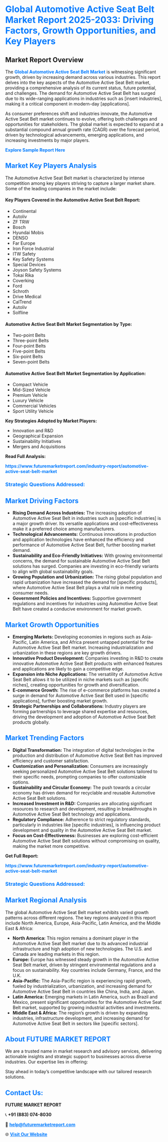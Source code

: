 <h1 style="color: #007BFF;">Global Automotive Active Seat Belt Market Report 2025-2033: Driving Factors, Growth Opportunities, and Key Players</h1>

<section id="overview">
<h2>Market Report Overview</h2>
<p>The <a href="https://www.futuremarketreport.com/industry-report/automotive-active-seat-belt-market" style="color: #007BFF; text-decoration: none;"><strong>Global Automotive Active Seat Belt Market</strong></a> is witnessing significant growth, driven by increasing demand across various industries. This report delves into the key aspects of the Automotive Active Seat Belt market, providing a comprehensive analysis of its current status, future potential, and challenges. The demand for Automotive Active Seat Belt has surged due to its wide-ranging applications in industries such as [insert industries], making it a critical component in modern-day [applications].</p>
<p>As consumer preferences shift and industries innovate, the Automotive Active Seat Belt market continues to evolve, offering both challenges and opportunities for stakeholders. The global market is expected to expand at a substantial compound annual growth rate (CAGR) over the forecast period, driven by technological advancements, emerging applications, and increasing investments by major players.</p>
</section>

<section id="overview">
<p><a href="https://www.futuremarketreport.com/request-sample/reportId=60524" style="color: #007BFF; text-decoration: none;"><strong>Explore Sample Report Here</strong></a></p>
</section>

<section id="key-players">
<h2 style="color: #007BFF;">Market Key Players Analysis</h2>
<p>The Automotive Active Seat Belt market is characterized by intense competition among key players striving to capture a larger market share. Some of the leading companies in the market include:</p>
<h4>Key Players Covered in the Automotive Active Seat Belt Report:</h4>
<ul><li>Continental</li><li>Autoliv</li><li>ZF TRW</li><li>Bosch</li><li>Hyundai Mobis</li><li>DENSO</li><li>Far Europe</li><li>Iron Force Industrial</li><li>ITW Safety</li><li>Key Safety Systems</li><li>Special Devices</li><li>Joyson Safety Systems</li><li>Tokai Rika</li><li>Coverking</li><li>Ford</li><li>Schroth</li><li>Drive Medical</li><li>CalTrend</li><li>Autoliv</li><li>Solfline</li></ul>
<h4>Automotive Active Seat Belt Market Segmentation by Type:</h4>
<ul><li>Two-point Belts</li><li>Three-point Belts</li><li>Four-point Belts</li><li>Five-point Belts</li><li>Six-point Belts</li><li>Seven-point Belts</li></ul>

<h4>Automotive Active Seat Belt Market Segmentation by Application:</h4>
<ul><li>Compact Vehicle</li><li>Mid-Sized Vehicle</li><li>Premium Vehicle</li><li>Luxury Vehicle</li><li>Commercial Vehicles</li><li>Sport Utility Vehicle</li></ul>
<p><strong>Key Strategies Adopted by Market Players:</strong></p>
<ul>
<li>Innovation and R&D</li>
<li>Geographical Expansion</li>
<li>Sustainability Initiatives</li>
<li>Mergers and Acquisitions</li>
</ul>
</section>

<section>
<p><strong>Read Full Analysis: </strong></p><a href="https://www.futuremarketreport.com/industry-report/automotive-active-seat-belt-market" style="color: #007BFF; text-decoration: none;"><strong>https://www.futuremarketreport.com/industry-report/automotive-active-seat-belt-market</strong></a>
<h3 style="color: #007BFF;">Strategic Questions Addressed:</h3>
</section>

<section id="driving-factors">
<h2 style="color: #007BFF;">Market Driving Factors</h2>
<ul>
<li><strong>Rising Demand Across Industries:</strong> The increasing adoption of Automotive Active Seat Belt in industries such as [specific industries] is a major growth driver. Its versatile applications and cost-effectiveness make it a preferred choice among manufacturers.</li>
<li><strong>Technological Advancements:</strong> Continuous innovations in production and application technologies have enhanced the efficiency and performance of Automotive Active Seat Belt, further boosting market demand.</li>
<li><strong>Sustainability and Eco-Friendly Initiatives:</strong> With growing environmental concerns, the demand for sustainable Automotive Active Seat Belt solutions has surged. Companies are investing in eco-friendly variants to align with global sustainability goals.</li>
<li><strong>Growing Population and Urbanization:</strong> The rising global population and rapid urbanization have increased the demand for [specific products], where Automotive Active Seat Belt plays a vital role in meeting consumer needs.</li>
<li><strong>Government Policies and Incentives:</strong> Supportive government regulations and incentives for industries using Automotive Active Seat Belt have created a conducive environment for market growth.</li>
</ul>
</section>

<section id="growth-opportunities">
<h2 style="color: #007BFF;">Market Growth Opportunities</h2>
<ul>
<li><strong>Emerging Markets:</strong> Developing economies in regions such as Asia-Pacific, Latin America, and Africa present untapped potential for the Automotive Active Seat Belt market. Increasing industrialization and urbanization in these regions are key growth drivers.</li>
<li><strong>Innovative Product Development:</strong> Companies investing in R&D to create innovative Automotive Active Seat Belt products with enhanced features and applications are likely to gain a competitive edge.</li>
<li><strong>Expansion into Niche Applications:</strong> The versatility of Automotive Active Seat Belt allows it to be utilized in niche markets such as [specific niches], creating opportunities for growth and diversification.</li>
<li><strong>E-commerce Growth:</strong> The rise of e-commerce platforms has created a surge in demand for Automotive Active Seat Belt used in [specific applications], further boosting market growth.</li>
<li><strong>Strategic Partnerships and Collaborations:</strong> Industry players are forming partnerships to leverage shared expertise and resources, driving the development and adoption of Automotive Active Seat Belt products globally.</li>
</ul>
</section>

<section id="trending-factors">
<h2 style="color: #007BFF;">Market Trending Factors</h2>
<ul>
<li><strong>Digital Transformation:</strong> The integration of digital technologies in the production and distribution of Automotive Active Seat Belt has improved efficiency and customer satisfaction.</li>
<li><strong>Customization and Personalization:</strong> Consumers are increasingly seeking personalized Automotive Active Seat Belt solutions tailored to their specific needs, prompting companies to offer customizable options.</li>
<li><strong>Sustainability and Circular Economy:</strong> The push towards a circular economy has driven demand for recyclable and reusable Automotive Active Seat Belt solutions.</li>
<li><strong>Increased Investment in R&D:</strong> Companies are allocating significant resources to research and development, resulting in breakthroughs in Automotive Active Seat Belt technology and applications.</li>
<li><strong>Regulatory Compliance:</strong> Adherence to strict regulatory standards, particularly in industries like [specific industries], is influencing product development and quality in the Automotive Active Seat Belt market.</li>
<li><strong>Focus on Cost-Effectiveness:</strong> Businesses are exploring cost-efficient Automotive Active Seat Belt solutions without compromising on quality, making the market more competitive.</li>
</ul>
</section>

<section>
<p><strong>Get Full Report: </strong></p><a href="https://www.futuremarketreport.com/industry-report/automotive-active-seat-belt-market" style="color: #007BFF; text-decoration: none;"><strong>https://www.futuremarketreport.com/industry-report/automotive-active-seat-belt-market</strong></a>
<h3 style="color: #007BFF;">Strategic Questions Addressed:</h3>
</section>


<section id="regional-analysis">
<h2 style="color: #007BFF;">Market Regional Analysis</h2>
<p>The global Automotive Active Seat Belt market exhibits varied growth patterns across different regions. The key regions analyzed in this report include North America, Europe, Asia-Pacific, Latin America, and the Middle East & Africa:</p>
<ul>
<li><strong>North America:</strong> This region remains a dominant player in the Automotive Active Seat Belt market due to its advanced industrial infrastructure and high adoption of new technologies. The U.S. and Canada are leading markets in this region.</li>
<li><strong>Europe:</strong> Europe has witnessed steady growth in the Automotive Active Seat Belt market, driven by stringent environmental regulations and a focus on sustainability. Key countries include Germany, France, and the U.K.</li>
<li><strong>Asia-Pacific:</strong> The Asia-Pacific region is experiencing rapid growth, fueled by industrialization, urbanization, and increasing demand for Automotive Active Seat Belt in countries like China, India, and Japan.</li>
<li><strong>Latin America:</strong> Emerging markets in Latin America, such as Brazil and Mexico, present significant opportunities for the Automotive Active Seat Belt market, supported by growing industrial activities and investments.</li>
<li><strong>Middle East & Africa:</strong> The region’s growth is driven by expanding industries, infrastructure development, and increasing demand for Automotive Active Seat Belt in sectors like [specific sectors].</li>
</ul>
</section>

<footer>
<h2 style="color: #007BFF;">About FUTURE MARKET REPORT</h2>
<p>We are a trusted name in market research and advisory services, delivering actionable insights and strategic support to businesses across diverse industries. Our expertise lies in offering:</p>

<p>Stay ahead in today’s competitive landscape with our tailored research solutions.</p>

<h2 style="color: #007BFF;">Contact Us:</h2>
<p><strong>FUTURE MARKET REPORT</strong></p>
<p>📞 <strong>+91 (883) 074-8030</strong></p>
<p>📧 <strong><a href="mailto:help@futuremarketreport.com" style="color: #007BFF;">help@futuremarketreport.com</a></strong></p>
<p>🌐 <strong><a href="https://www.futuremarketreport.com/" style="color: #007BFF;">Visit Our Website</a></strong></p>
</footer>